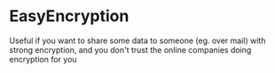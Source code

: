 # EasyEncryption
Useful if you want to share some data to someone (eg. over mail) with strong encryption, and you don't trust the online companies doing encryption for you
